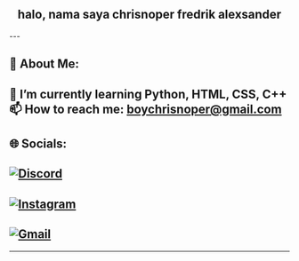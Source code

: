 <h2 align="center">halo, nama saya chrisnoper fredrik alexsander</h2>
---

## 🔄 About Me:

🌱 I’m currently learning Python, HTML, CSS, C++  
📫 How to reach me: [boychrisnoper@gmail.com](mailto:boychrisnoper@gmail.com)  
---

## 🌐 Socials:

## [![Discord](https://img.shields.io/badge/Discord-5865F2?style=flat&logo=discord&logoColor=white)](https://discord.com/)  
## [![Instagram](https://img.shields.io/badge/Instagram-E4405F?style=flat&logo=instagram&logoColor=white)](https://www.instagram.com/chrisnoperfr?igsh=MTA1dnJ0bGN6ZjdnMg==)  
## [![Gmail](https://img.shields.io/badge/Gmail-EA4335?style=flat&logo=gmail&logoColor=white)](mailto:boychrisnoper@gmail.com)

---




